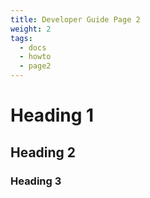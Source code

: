 ```yaml
---
title: Developer Guide Page 2
weight: 2
tags:
  - docs
  - howto
  - page2
---
```



# Heading 1

## Heading 2

### Heading 3
